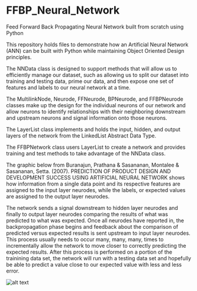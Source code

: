 # FFBP_Neural_Network
Feed Forward Back Propagating Neural Network built from scratch using Python

This repository holds files to demonstrate how an Artificial Neural Network (ANN) can be built with Python while maintaining Object Oriented Design principles.

The NNData class is designed to support methods that will allow us to efficiently manage our dataset, such as allowing us to split our dataset into training and testing data, prime our data, and then expose one set of features and labels to our neural network at a time. 

The MultilinkNode, Neurode, FFNeurode, BPNeurode, and FFBPNeurode classes make up the design for the individual neurons of our network and allow neurons to identify relationships with their neighboring downstream and upstream neurons and signal information onto those neurons. 

The LayerList class implements and holds the input, hidden, and output layers of the network from the LinkedList Abstract Data Type.

The FFBPNetwork class users LayerList to create a network and provides training and test methods to take advantage of the NNData class.

The graphic below from Buranajun, Prathana & Sasananan, Montalee & Sasananan, Setta. (2007). PREDICTION OF PRODUCT DESIGN AND DEVELOPMENT SUCCESS USING ARTIFICIAL NEURAL NETWORK shows how information from a single data point and its respective features are assigned to the input layer neurodes, while the labels, or expected values are assigned to the output layer neurodes.

The network sends a signal downstream to hidden layer neurodes and finally to output layer neurodes comparing the results of what was predicted to what was expected. Once all neurodes have reported in, the backpropagation phase begins and feedback about the comparison of predicted versus expected results is sent upstream to input layer neurodes. This process usually needs to occur many, many, many, times to incrementally allow the network to move closer to correctly predicting the expected results.  After this process is performed on a portion of the trainining data set, the network will run with a testing data set and hopefully be able to predict a value close to our expected value with less and less error. 



![alt text](https://www.researchgate.net/profile/Montalee_Sasananan/publication/281271367/figure/fig2/AS:284441772609536@1444827611106/Feed-Forward-Neural-Network-with-Back-Propagation.png)







